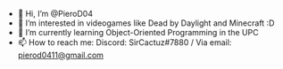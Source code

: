 - 👋 Hi, I’m @PieroD04
- 👀 I’m interested in videogames like Dead by Daylight and Minecraft :D
- 🌱 I’m currently learning Object-Oriented Programming in the UPC
- 📫 How to reach me:
  Discord: SirCactuz#7880 / Via email: pierod0411@gmail.com
<!---
PieroD04/PieroD04 is a ✨ special ✨ repository because its `README.md` (this file) appears on your GitHub profile.
You can click the Preview link to take a look at your changes.
--->
